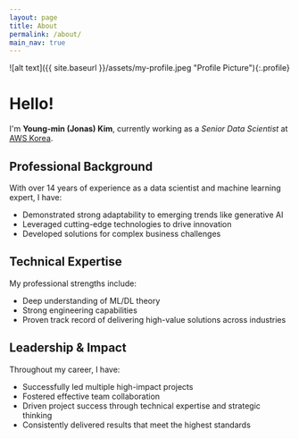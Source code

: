 ```yaml
---
layout: page
title: About
permalink: /about/
main_nav: true
---
```


![alt text]({{ site.baseurl }}/assets/my-profile.jpeg "Profile Picture"){:.profile}

# Hello!

I'm **Young-min (Jonas) Kim**, currently working as a *Senior Data Scientist* at [AWS Korea](https://aws.amazon.com/ko/careers/professionalservices/).

## Professional Background

With over 14 years of experience as a data scientist and machine learning expert, I have:

- Demonstrated strong adaptability to emerging trends like generative AI
- Leveraged cutting-edge technologies to drive innovation
- Developed solutions for complex business challenges

## Technical Expertise

My professional strengths include:

- Deep understanding of ML/DL theory
- Strong engineering capabilities
- Proven track record of delivering high-value solutions across industries

## Leadership & Impact

Throughout my career, I have:

- Successfully led multiple high-impact projects
- Fostered effective team collaboration
- Driven project success through technical expertise and strategic thinking
- Consistently delivered results that meet the highest standards
